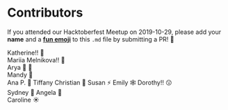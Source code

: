 # Contributors  
  
If you attended our Hacktoberfest Meetup on 2019-10-29, please add your **name** and a [**fun emoji**](https://gist.github.com/roachhd/1f029bd4b50b8a524f3c) to this `.md` file by submitting a PR! :information_desk_person: 

Katherine!! :jack_o_lantern:  
Mariia Melnikova!! :panda_face:  
Arya :octopus:	:hibiscus:  
Mandy :musical_score:  
Ana P. :eggplant:
Tiffany Christian :jeans:
Susan :zap:
Emily :spider_web:
Dorothy!! :kissing:  
Sydney :city_sunrise:
Angela :pig:  
Caroline :sunny:  